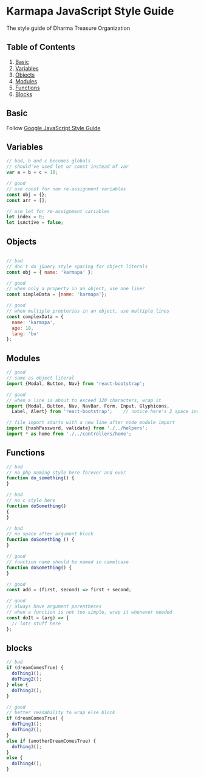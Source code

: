 # Karmapa JavaScript Style Guide
The style guide of Dharma Treasure Organization

## Table of Contents

  1. [Basic](#basic)
  2. [Variables](#variables)
  3. [Objects](#objects)
  4. [Modules](#modules)
  5. [Functions](#functions)
  6. [Blocks](#blocks)

## Basic
Follow [Google JavaScript Style Guide](https://google.github.io/styleguide/javascriptguide.xml)

## Variables

```javascript
// bad, b and c becomes globals
// should've used let or const instead of var
var a = b = c = 10;

// good
// use const for non re-assignment variables
const obj = {};
const arr = [];

// use let for re-assignment variables
let index = 0;
let isActive = false;
```

## Objects

```javascript

// bad
// don't do jQuery style spacing for object literals
const obj = { name: 'karmapa' };

// good
// when only a property in an object, use one liner
const simpleData = {name: 'karmapa'};

// good
// when multiple propteries in an object, use multiple lines
const complexData = {
  name: 'karmapa',
  age: 18,
  lang: 'bo'
};

```
## Modules

```javascript
// good
// same as object literal
import {Modal, Button, Nav} from 'react-bootstrap';

// good
// when a line is about to exceed 120 characters, wrap it
import {Modal, Button, Nav, NavBar, Form, Input, Glyphicons,
  Label, Alert} from 'react-bootstrap';    // notice here's 2 space indent at the second line

// file import starts with a new line after node module import
import {hashPassword, validate} from './../helpers';
import * as home from './../controllers/home';
```

## Functions

```javascript
// bad
// no php naming style here forever and ever
function do_something() {
}

// bad
// no c style here
function doSomething()
{
}

// bad
// no space after argument block
function doSomething () {
}

// good
// function name should be named in camelcase
function doSomething() {
}

// good
const add = (first, second) => first + second;

// good
// always have argument parentheses
// when a function is not too simple, wrap it whenever needed
const doIt = (arg) => {
  // lots stuff here
};
```

## blocks
```javascript
// bad
if (dreamComesTrue) {
  doThing1();
  doThing2();
} else {
  doThing3();
}

// good
// better readability to wrap else block
if (dreamComesTrue) {
  doThing1();
  doThing2();
}
else if (anotherDreamComesTrue) {
  doThing3();
}
else {
  doThing4();
}
```
